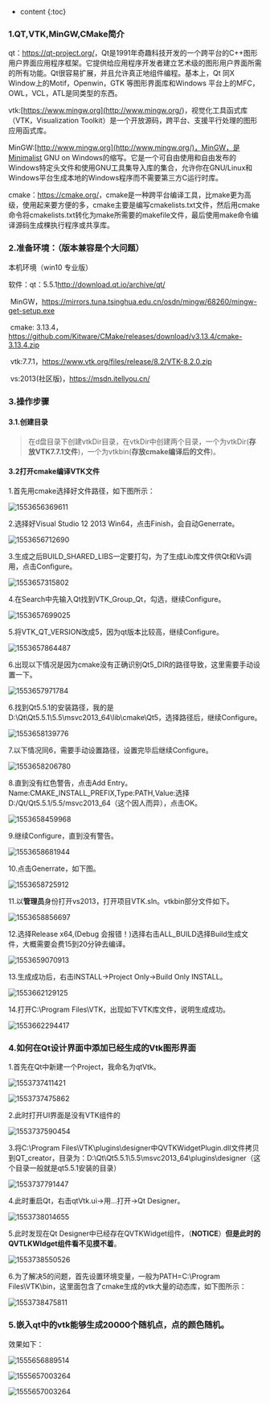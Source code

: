 * content
{:toc}


### 1.QT,VTK,MinGW,CMake简介

qt：<https://qt-project.org/>，Qt是1991年奇趣科技开发的一个跨平台的C++图形用户界面应用程序框架。它提供给应用程序开发者建立艺术级的图形用户界面所需的所有功能。Qt很容易扩展，并且允许真正地组件编程。基本上，Qt 同X Window上的Motif，Openwin，GTK 等图形界面库和Windows 平台上的MFC，OWL，VCL，ATL是同类型的东西。

vtk:[https://www.mingw.org](<http://www.mingw.org/>)，视觉化工具函式库（VTK，Visualization Toolkit）是一个开放源码，跨平台、支援平行处理的图形应用函式库。

MinGW:[http://www.mingw.org](http://www.mingw.org/)，MinGW，是Minimalist GNU on Windows的缩写。它是一个可自由使用和自由发布的Windows特定头文件和使用GNU工具集导入库的集合，允许你在GNU/Linux和Windows平台生成本地的Windows程序而不需要第三方C运行时库。

cmake：<https://cmake.org/>，cmake是一种跨平台编译工具，比make更为高级，使用起来要方便的多，cmake主要是编写cmakelists.txt文件，然后用cmake命令将cmakelists.txt转化为make所需要的makefile文件，最后使用make命令编译源码生成棵执行程序或共享库。

### 2.准备环境：（版本兼容是个大问题）

本机环境（win10 专业版）

软件：qt：5.5.1<http://download.qt.io/archive/qt/>

​          MinGW，<https://mirrors.tuna.tsinghua.edu.cn/osdn/mingw/68260/mingw-get-setup.exe>

​          cmake: 3.13.4，<https://github.com/Kitware/CMake/releases/download/v3.13.4/cmake-3.13.4.zip>

​          vtk:7.7.1，<https://www.vtk.org/files/release/8.2/VTK-8.2.0.zip>

​	  vs:2013(社区版)，<https://msdn.itellyou.cn/>

### 3.操作步骤

#### 3.1.创建目录

>在d盘目录下创建vtkDir目录，在vtkDir中创建两个目录，一个为vtkDir(**存放VTK7.7.1文件**)，一个为vtkbin(**存放cmake编译后的文件**)。

#### 3.2打开cmake编译VTK文件

1.首先用cmake选择好文件路径，如下图所示：

![1553656369611](https://raw.githubusercontent.com/MaoChengEr/maochenger.github.io/master/imgs/1553656369611.png)

2.选择好Visual Studio 12 2013 Win64，点击Finish，会自动Generrate。

![1553656712690](https://raw.githubusercontent.com/MaoChengEr/maochenger.github.io/master/imgs/1553656712690.png)



3.生成之后BUILD_SHARED_LIBS一定要打勾，为了生成Lib库文件供Qt和Vs调用，点击Configure。	

![1553657315802](https://raw.githubusercontent.com/MaoChengEr/maochenger.github.io/master/imgs/1553657315802.png)

4.在Search中先输入Qt找到VTK_Group_Qt，勾选，继续Configure。

![1553657699025](https://raw.githubusercontent.com/MaoChengEr/maochenger.github.io/master/imgs/1553657699025.png)

5.将VTK_QT_VERSION改成5，因为qt版本比较高，继续Configure。

![1553657864487](https://raw.githubusercontent.com/MaoChengEr/maochenger.github.io/master/imgs/1553657864487.png)

6.出现以下情况是因为cmake没有正确识别Qt5_DIR的路径导致，这里需要手动设置一下。

![1553657971784](https://raw.githubusercontent.com/MaoChengEr/maochenger.github.io/master/imgs/1553657971784.png)

6.找到Qt5.5.1的安装路径，我的是D:\Qt\Qt5.5.1\5.5\msvc2013_64\lib\cmake\Qt5，选择路径后，继续Configure。

![1553658139776](https://raw.githubusercontent.com/MaoChengEr/maochenger.github.io/master/imgs/1553658139776.png)



7.以下情况同6，需要手动设置路径，设置完毕后继续Configure。

![1553658206780](https://raw.githubusercontent.com/MaoChengEr/maochenger.github.io/master/imgs/1553658206780.png)

8.直到没有红色警告，点击Add Entry。Name:CMAKE_INSTALL_PREFIX,Type:PATH,Value:选择D:/Qt/Qt5.5.1/5.5/msvc2013_64（这个因人而异），点击OK。

![1553658459968](https://raw.githubusercontent.com/MaoChengEr/maochenger.github.io/master/imgs/1553658459968.png)



9.继续Configure，直到没有警告。

![1553658681944](https://raw.githubusercontent.com/MaoChengEr/maochenger.github.io/master/imgs/1553658681944.png)



10.点击Generrate，如下图。

![1553658725912](https://raw.githubusercontent.com/MaoChengEr/maochenger.github.io/master/imgs/1553658725912.png)



11.以**管理员**身份打开vs2013，打开项目VTK.sln。vtkbin部分文件如下。

![1553658856697](https://raw.githubusercontent.com/MaoChengEr/maochenger.github.io/master/imgs/1553658856697.png)

12.选择Release x64,(Debug 会报错！)选择右击ALL_BUILD选择Build生成文件，大概需要会费15到20分钟去编译。

![1553659070913](https://raw.githubusercontent.com/MaoChengEr/maochenger.github.io/master/imgs/1553659070913.png)

13.生成成功后，右击INSTALL->Project Only->Build Only INSTALL。

![1553662129125](https://raw.githubusercontent.com/MaoChengEr/maochenger.github.io/master/imgs/1553662129125.png)

14.打开C:\Program Files\VTK，出现如下VTK库文件，说明生成成功。

![1553662294417](https://raw.githubusercontent.com/MaoChengEr/maochenger.github.io/master/imgs/1553662294417.png)

### 4.如何在Qt设计界面中添加已经生成的Vtk图形界面

1.首先在Qt中新建一个Project，我命名为qtVtk。

![1553737411421](https://raw.githubusercontent.com/MaoChengEr/maochenger.github.io/master/imgs/1553737411421.png)



![1553737475862](https://raw.githubusercontent.com/MaoChengEr/maochenger.github.io/master/imgs/1553737475862.png)



2.此时打开UI界面是没有VTK组件的

![1553737590454](https://raw.githubusercontent.com/MaoChengEr/maochenger.github.io/master/imgs/1553737590454.png)



3.将C:\Program Files\VTK\plugins\designer中QVTKWidgetPlugin.dll文件拷贝到QT_creator，目录为：D:\Qt\Qt5.5.1\5.5\msvc2013_64\plugins\designer（这个目录一般就是qt5.5.1安装的目录）

![1553737791447](https://raw.githubusercontent.com/MaoChengEr/maochenger.github.io/master/imgs/553737791447.png)



4.此时重启Qt，右击qtVtk.ui->用...打开->Qt Designer。

![1553738014655](https://raw.githubusercontent.com/MaoChengEr/maochenger.github.io/master/imgs/1553738014655.png)

5.此时发现在Qt Designer中已经存在QVTKWidget组件，（**NOTICE**）**但是此时的QVTLKWIdget组件看不见摸不着**。

![1553738550526](https://raw.githubusercontent.com/MaoChengEr/maochenger.github.io/master/imgs/1553738550526.png)



6.为了解决5的问题，首先设置环境变量，一般为PATH=C:\Program Files\VTK\bin，这里面包含了cmake生成的vtk大量的动态库，如下图所示：

![1553738475811](https://raw.githubusercontent.com/MaoChengEr/maochenger.github.io/master/imgs/1553738475811.png)

### 5.嵌入qt中的vtk能够生成20000个随机点，点的颜色随机。

效果如下：

![1555656889514](https://raw.githubusercontent.com/MaoChengEr/qtVtk/master/pic/1555656889514.png)

![1555657003264](https://raw.githubusercontent.com/MaoChengEr/qtVtk/master/pic/1555657003264.png)

![1555657003264](https://raw.githubusercontent.com/MaoChengEr/qtVtk/master/pic/1555657063859.png)